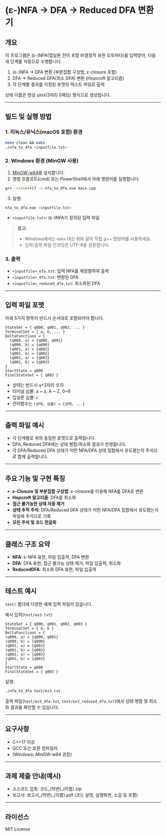 # (ε-)NFA → DFA → Reduced DFA 변환기

## 개요
이 프로그램은 (ε-)NFA(엡실론 전이 포함 비결정적 유한 오토마타)를 입력받아, 다음 세 단계를 자동으로 수행합니다.
1. (ε-)NFA → DFA 변환 (부분집합 구성법, ε-closure 포함)
2. DFA → Reduced DFA(최소 DFA) 변환 (Hopcroft 알고리즘)
3. 각 단계별 결과를 지정된 포맷의 텍스트 파일로 출력

상태 이름은 항상 `qXXX`(3자리 0패딩) 형식으로 생성됩니다.

---

## 빌드 및 실행 방법

### 1. 리눅스/유닉스(macOS 포함) 환경
```sh
make clean && make
./nfa_to_dfa <inputfile.txt>
```

### 2. Windows 환경 (MinGW 사용)
1. [MinGW-w64](https://www.mingw-w64.org/)를 설치합니다.
2. 명령 프롬프트(cmd) 또는 PowerShell에서 아래 명령어를 실행합니다:
```sh
g++ -std=c++17 -o nfa_to_dfa.exe main.cpp
```
3. 실행:
```sh
nfa_to_dfa.exe <inputfile.txt>
```
- `<inputfile.txt>`: (ε-)NFA가 정의된 입력 파일

> **참고:**
> - Windows에서는 `make` 대신 위와 같이 직접 g++ 명령어를 사용하세요.
> - 입력/출력 파일 인코딩은 UTF-8을 권장합니다.

### 3. 출력
- `<inputfile>_nfa.txt`: 입력 NFA를 재정렬하여 출력
- `<inputfile>_dfa.txt`: 변환된 DFA
- `<inputfile>_reduced_dfa.txt`: 최소화된 DFA

---

## 입력 파일 포맷
아래 5가지 항목이 반드시 순서대로 포함되어야 합니다.

```
StateSet = { q000, q001, q002, ... }
TerminalSet = { a, b, ... }
DeltaFunctions = {
  (q000, a) = {q000, q001}
  (q000, b) = {q000}
  (q001, a) = {q002}
  (q001, b) = {q002}
  (q002, a) = {q003}
  (q002, b) = {q003}
}
StartState = q000
FinalStateSet = { q003 }
```
- 상태는 반드시 `q`+3자리 숫자
- 터미널 심볼: a ~ z, A ~ Z, 0~9
- 입실론 심볼: `ε`
- 전이함수는 `(상태, 심볼) = {상태, ...}`

---

## 출력 파일 예시
- 각 단계별로 위와 동일한 포맷으로 출력됩니다.
- DFA, Reduced DFA에는 상태 병합/최소화 결과가 반영됩니다.
- 각 DFA/Reduced DFA 상태가 어떤 NFA/DFA 상태 집합에서 유도됐는지 주석으로 함께 출력됩니다.

---

## 주요 기능 및 구현 특징
- **ε-Closure 및 부분집합 구성법**: ε-closure를 이용해 NFA를 DFA로 변환
- **Hopcroft 알고리즘**: DFA를 최소화
- **접근 불가능한 상태 자동 제거**
- **상태 추적 주석**: DFA/Reduced DFA 상태가 어떤 NFA/DFA 집합에서 유도됐는지 파일에 주석으로 기록
- **모든 주석 및 코드 한글화**

---

## 클래스 구조 요약
- **NFA**: ε-NFA 표현, 파일 입출력, DFA 변환
- **DFA**: DFA 표현, 접근 불가능 상태 제거, 파일 입출력, 최소화
- **ReducedDFA**: 최소화 DFA 표현, 파일 입출력

---

## 테스트 예시
`test/` 폴더에 다양한 예제 입력 파일이 있습니다.

예시 입력(`test/ex3.txt`):
```
StateSet = { q000, q001, q002, q003 }
TerminalSet = { a, b }
DeltaFunctions = {
(q000, a) = {q000, q001}
(q000, b) = {q000}
(q001, a) = {q002}
(q001, b) = {q002}
(q002, a) = {q003}
(q002, b) = {q003}
}
StartState = q000
FinalStateSet = { q003 }
```

실행:
```sh
./nfa_to_dfa test/ex3.txt
```

출력 파일(`test/ex3_dfa.txt`, `test/ex3_reduced_dfa.txt`)에서 상태 병합 및 최소화 결과를 확인할 수 있습니다.

---

## 요구사항
- C++17 이상
- GCC 또는 호환 컴파일러
- (Windows: MinGW-w64 권장)

---

## 과제 제출 안내(예시)
- 소스코드 압축: 코드_(학번)_(이름).zip
- 보고서: 보고서_(학번)_(이름).pdf (코드 설명, 실행화면, 소감 등 포함)

---

## 라이선스
MIT License 
